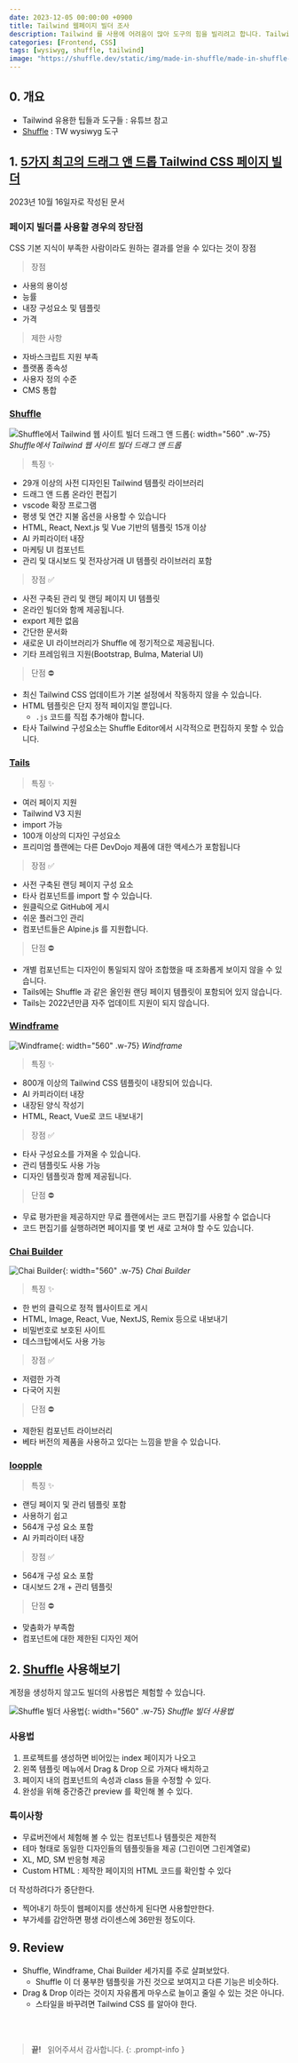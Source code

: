 ```yaml
---
date: 2023-12-05 00:00:00 +0900
title: Tailwind 웹페이지 빌더 조사
description: Tailwind 를 사용에 어려움이 많아 도구의 힘을 빌리려고 합니다. Tailwind 의 Page Builer 도구로 유명한 Shuffle 등을 공부합니다.
categories: [Frontend, CSS]
tags: [wysiwyg, shuffle, tailwind]
image: "https://shuffle.dev/static/img/made-in-shuffle/made-in-shuffle-artemis-main.webp"
---
```


## 0. 개요

- Tailwind 유용한 팁들과 도구들 : 유튜브 참고
- [Shuffle](https://shuffle.dev/) : TW wysiwyg 도구

## 1. [5가지 최고의 드래그 앤 드롭 Tailwind CSS 페이지 빌더](https://medium.com/landing-page-tips/5-best-drag-drop-tailwind-css-page-builders-9c251758d891)

2023년 10월 16일자로 작성된 문서

### 페이지 빌더를 사용할 경우의 장단점

CSS 기본 지식이 부족한 사람이라도 원하는 결과를 얻을 수 있다는 것이 장점

> 장점

- 사용의 용이성
- 능률
- 내장 구성요소 및 템플릿
- 가격

> 제한 사항

- 자바스크립트 지원 부족
- 플랫폼 종속성
- 사용자 정의 수준
- CMS 통합

### [Shuffle](https://shuffle.dev/)

![Shuffle에서 Tailwind 웹 사이트 빌더 드래그 앤 드롭](https://miro.medium.com/v2/resize:fit:2000/format:webp/1*kirlLBfpbdxx9b-lQYjGXw@2x.png){: width="560" .w-75}
_Shuffle에서 Tailwind 웹 사이트 빌더 드래그 앤 드롭_

> 특징 ✨

- 29개 이상의 사전 디자인된 Tailwind 템플릿 라이브러리
- 드래그 앤 드롭 온라인 편집기
- vscode 확장 프로그램
- 평생 및 연간 지불 옵션을 사용할 수 있습니다
- HTML, React, Next.js 및 Vue 기반의 템플릿 15개 이상
- AI 카피라이터 내장
- 마케팅 UI 컴포넌트
- 관리 및 대시보드 및 전자상거래 UI 템플릿 라이브러리 포함

> 장점 ✅

- 사전 구축된 관리 및 랜딩 페이지 UI 템플릿
- 온라인 빌더와 함께 제공됩니다.
- export 제한 없음
- 간단한 문서화
- 새로운 UI 라이브러리가 Shuffle 에 정기적으로 제공됩니다.
- 기타 프레임워크 지원(Bootstrap, Bulma, Material UI)

> 단점 ⛔️

- 최신 Tailwind CSS 업데이트가 기본 설정에서 작동하지 않을 수 있습니다.
- HTML 템플릿은 단지 정적 페이지일 뿐입니다. 
  - `.js` 코드를 직접 추가해야 합니다.
- 타사 Tailwind 구성요소는 Shuffle Editor에서 시각적으로 편집하지 못할 수 있습니다.

### [Tails](https://devdojo.com/tails)

> 특징 ✨

- 여러 페이지 지원
- Tailwind V3 지원
- import 가능 
- 100개 이상의 디자인 구성요소
- 프리미엄 플랜에는 다른 DevDojo 제품에 대한 액세스가 포함됩니다

> 장점 ✅

- 사전 구축된 랜딩 페이지 구성 요소
- 타사 컴포넌트를 import 할 수 있습니다.
- 원클릭으로 GitHub에 게시
- 쉬운 플러그인 관리
- 컴포넌트들은 Alpine.js 를 지원합니다.

> 단점 ⛔️

- 개별 컴포넌트는 디자인이 통일되지 않아 조합했을 때 조화롭게 보이지 않을 수 있습니다.
- Tails에는 Shuffle 과 같은 올인원 랜딩 페이지 템플릿이 포함되어 있지 않습니다.
- Tails는 2022년만큼 자주 업데이트 지원이 되지 않습니다.

### [Windframe](https://www.devwares.com/windframe/)

![Windframe](https://miro.medium.com/v2/resize:fit:2000/format:webp/1*_u8SQ2TnGgs2r1ECTEJxjQ@2x.png){: width="560" .w-75}
_Windframe_

> 특징 ✨

- 800개 이상의 Tailwind CSS 템플릿이 내장되어 있습니다.
- AI 카피라이터 내장
- 내장된 양식 작성기
- HTML, React, Vue로 코드 내보내기

> 장점 ✅

- 타사 구성요소를 가져올 수 있습니다.
- 관리 템플릿도 사용 가능
- 디자인 템플릿과 함께 제공됩니다.

> 단점 ⛔️

- 무료 평가판을 제공하지만 무료 플랜에서는 코드 편집기를 사용할 수 없습니다
- 코드 편집기를 실행하려면 페이지를 몇 번 새로 고쳐야 할 수도 있습니다.

### [Chai Builder](https://chaibuilder.com/)

![Chai Builder](https://miro.medium.com/v2/resize:fit:2000/format:webp/1*mTMNEo-5E8JNtiuUQ0fItQ@2x.png){: width="560" .w-75}
_Chai Builder_

> 특징 ✨

- 한 번의 클릭으로 정적 웹사이트로 게시
- HTML, Image, React, Vue, NextJS, Remix 등으로 내보내기
- 비밀번호로 보호된 사이트
- 데스크탑에서도 사용 가능

> 장점 ✅

- 저렴한 가격
- 다국어 지원

> 단점 ⛔️

- 제한된 컴포넌트 라이브러리
- 베타 버전의 제품을 사용하고 있다는 느낌을 받을 수 있습니다.

### [loopple](https://www.loopple.com/tailwind)

> 특징 ✨

- 랜딩 페이지 및 관리 템플릿 포함
- 사용하기 쉽고
- 564개 구성 요소 포함
- AI 카피라이터 내장

> 장점 ✅

- 564개 구성 요소 포함
- 대시보드 2개 + 관리 템플릿

> 단점 ⛔️

- 맞춤화가 부족함
- 컴포넌트에 대한 제한된 디자인 제어


## 2. [Shuffle](https://shuffle.dev/) 사용해보기

계정을 생성하지 않고도 빌더의 사용법은 체험할 수 있습니다.

![Shuffle 빌더 사용법](https://miro.medium.com/v2/resize:fit:1400/format:webp/1*3wC1ZtuJV19fuWj5aesXTg.gif){: width="560" .w-75}
_Shuffle 빌더 사용법_

### 사용법

1. 프로젝트를 생성하면 비어있는 index 페이지가 나오고
2. 왼쪽 템플릿 메뉴에서 Drag &amp; Drop 으로 가져다 배치하고
3. 페이지 내의 컴포넌트의 속성과 class 들을 수정할 수 있다.
4. 완성을 위해 중간중간 preview 를 확인해 볼 수 있다.

### 특이사항

- 무료버전에서 체험해 볼 수 있는 컴포넌트나 템플릿은 제한적
- 테마 형태로 동일한 디자인들의 템플릿들을 제공 (그린이면 그린계열로)
- XL, MD, SM 반응형 제공
- Custom HTML : 제작한 페이지의 HTML 코드를 확인할 수 있다

더 작성하려다가 중단한다. 

- 찍어내기 하듯이 웹페이지를 생산하게 된다면 사용할만한다.
- 부가세를 감안하면 평생 라이센스에 36만원 정도이다.


## 9. Review

- Shuffle, Windframe, Chai Builder 세가지를 주로 살펴보았다.
  - Shuffle 이 더 풍부한 템플릿을 가진 것으로 보여지고 다른 기능은 비슷하다.
- Drag &amp; Drop 이라는 것이지 자유롭게 마우스로 늘이고 줄일 수 있는 것은 아니다.
  - 스타일을 바꾸려면 Tailwind CSS 를 알아야 한다.


&nbsp; <br />
&nbsp; <br />

> **끝!** &nbsp; 읽어주셔서 감사합니다.
{: .prompt-info }
